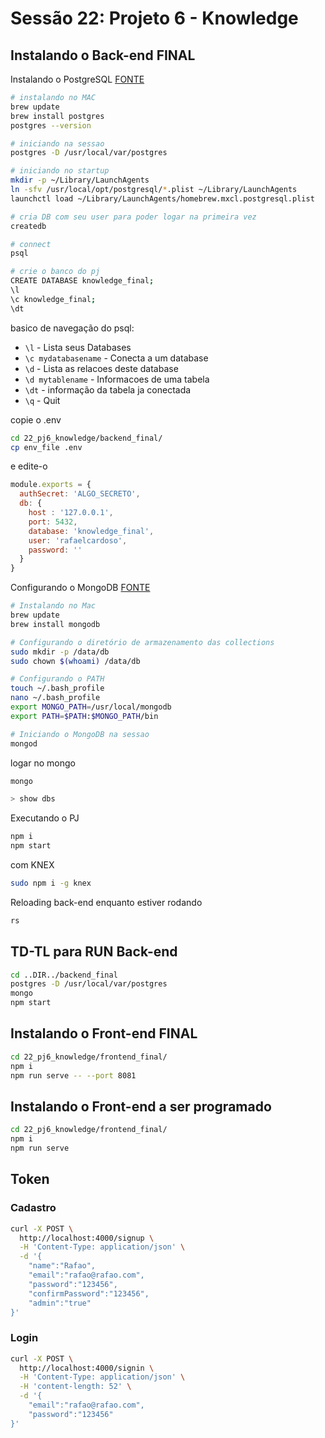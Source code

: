 # Sessão 22: Projeto 6 - Knowledge

## Instalando o Back-end FINAL

Instalando o PostgreSQL 
[FONTE](http://blog.locaweb.com.br/geral/instalando-o-postgresql-no-mac-os-x-via-brew/)

````bash
# instalando no MAC
brew update
brew install postgres
postgres --version

# iniciando na sessao
postgres -D /usr/local/var/postgres

# iniciando no startup
mkdir -p ~/Library/LaunchAgents
ln -sfv /usr/local/opt/postgresql/*.plist ~/Library/LaunchAgents
launchctl load ~/Library/LaunchAgents/homebrew.mxcl.postgresql.plist

# cria DB com seu user para poder logar na primeira vez
createdb

# connect
psql

# crie o banco do pj
CREATE DATABASE knowledge_final;
\l
\c knowledge_final;
\dt
````

basico de navegação do psql:

- `\l` - Lista seus Databases
- `\c mydatabasename` - Conecta a um database
- `\d` - Lista as relacoes deste database
- `\d mytablename` - Informacoes de uma tabela
- `\dt` - informação da tabela ja conectada
- `\q` - Quit

copie o .env
````bash 
cd 22_pj6_knowledge/backend_final/
cp env_file .env
```` 

e edite-o
````js
module.exports = {
  authSecret: 'ALGO_SECRETO',
  db: {
    host : '127.0.0.1',
    port: 5432,
    database: 'knowledge_final',
    user: 'rafaelcardoso',
    password: ''
  }
}
````

Configurando o MongoDB
[FONTE](https://www.oficinadanet.com.br/post/13367-instalando-mongodb-no-mac-os-x)
````bash
# Instalando no Mac
brew update
brew install mongodb

# Configurando o diretório de armazenamento das collections
sudo mkdir -p /data/db
sudo chown $(whoami) /data/db

# Configurando o PATH
touch ~/.bash_profile
nano ~/.bash_profile
export MONGO_PATH=/usr/local/mongodb
export PATH=$PATH:$MONGO_PATH/bin

# Iniciando o MongoDB na sessao
mongod
````

logar no mongo
````bash
mongo

> show dbs
````

Executando o PJ
````bash
npm i
npm start
````

com KNEX
````bash
sudo npm i -g knex
````

Reloading back-end enquanto estiver rodando
````bash
rs
````

## TD-TL para RUN Back-end
````bash
cd ..DIR../backend_final
postgres -D /usr/local/var/postgres
mongo
npm start
````

## Instalando o Front-end FINAL

````bash
cd 22_pj6_knowledge/frontend_final/
npm i
npm run serve -- --port 8081
````

## Instalando o Front-end a ser programado

````bash
cd 22_pj6_knowledge/frontend_final/
npm i
npm run serve
````

## Token
### Cadastro
````bash
curl -X POST \
  http://localhost:4000/signup \
  -H 'Content-Type: application/json' \
  -d '{
	"name":"Rafao",
	"email":"rafao@rafao.com",
	"password":"123456",
	"confirmPassword":"123456",
	"admin":"true"
}'
````

### Login
````bash
curl -X POST \
  http://localhost:4000/signin \
  -H 'Content-Type: application/json' \
  -H 'content-length: 52' \
  -d '{
	"email":"rafao@rafao.com",
	"password":"123456"
}'
````
